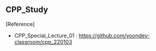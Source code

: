 ## CPP_Study

[Reference]

- CPP_Special_Lecture_01 :  https://github.com/yoondev-classroom/cpp_220103
